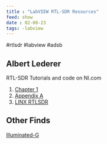 ```yaml
---
title : "LabVIEW RTL-SDR Resources"
feed: show
date : 02-08-23
tags: -labview
---
```

#rtlsdr #labview #adsb 

## Albert Lederer

RTL-SDR Tutorials and code on NI.com 

1. [Chapter 1](https://forums.ni.com/t5/Example-Code/Using-RTL-SDR-with-Labview-Chapter-1-Labview-on-Windows/ta-p/3538774)
2. [Appendix A](https://forums.ni.com/t5/Community-Documents/Using-RTL-SDR-with-Labview-Appendix-A-Simple-FM-Demodulator/ta-p/3577921)
3. [LINX RTLSDR](https://github.com/albertlederer/LabviewLinxRTLSDR)

 ## Other Finds
 [Illuminated-G](https://github.com/illuminated-g/lv-rtl-sdr) 